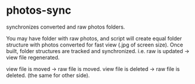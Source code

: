 # photos-sync
synchronizes converted and raw photos folders.

You may have folder with raw photos, and script will create equal folder structure with photos converted for fast view (.jpg of screen size).
Once built, folder structures are tracked and synchronized.
i.e. raw is updated -> view file regenerated.

view file is moved -> raw file is moved.
view file is deleted -> raw file is deleted.
(the same for other side).
